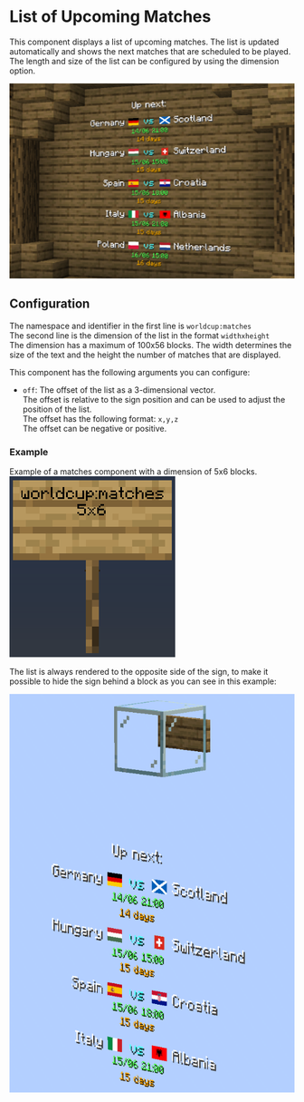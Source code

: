 # List of Upcoming Matches

This component displays a list of upcoming matches. The list is updated automatically and shows the next matches that
are scheduled to be played.
The length and size of the list can be configured by using the dimension option.

![matches](/.assets/matches.png)

## Configuration

The namespace and identifier in the first line is `worldcup:matches`<br>
The second line is the dimension of the list in the format `widthxheight`<br>
The dimension has a maximum of 100x56 blocks.
The width determines the size of the text and the height the number of matches that are displayed.

This component has the following arguments you can configure:
* `off`: The offset of the list as a 3-dimensional vector.<br>
  The offset is relative to the sign position and can be used to adjust the position of the list.<br>
  The offset has the following format: `x,y,z`<br>
  The offset can be negative or positive.

### Example

Example of a matches component with a dimension of 5x6 blocks.<br>
![sign](/.assets/matches_sign.png)

The list is always rendered to the opposite side of the sign,
to make it possible to hide the sign behind a block as you can see in this example:<br>

![sign](/.assets/matches_position.png)